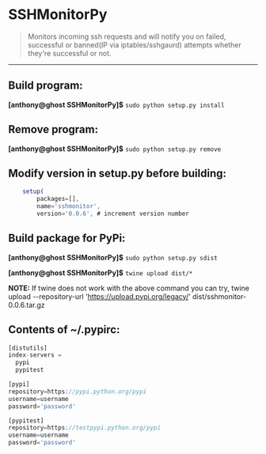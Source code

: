 # SSHMonitorPy
> Monitors incoming ssh requests and will notify you on failed, successful or banned(IP via iptables/sshgaurd) attempts whether they're successful or not.
***

## Build program:

  **[anthony@ghost SSHMonitorPy]$** `sudo python setup.py install`

## Remove program:

  **[anthony@ghost SSHMonitorPy]$** `sudo python setup.py remove`

## Modify version in setup.py before building:
```javascript
    setup(
        packages=[],
        name='sshmonitor',
        version='0.0.6', # increment version number
```

## Build package for PyPi:

  **[anthony@ghost SSHMonitorPy]$** `sudo python setup.py sdist`
  
  **[anthony@ghost SSHMonitorPy]$** `twine upload dist/*`

**NOTE:** If twine does not work with the above command you can try,
   twine upload --repository-url 'https://upload.pypi.org/legacy/' dist/sshmonitor-0.0.6.tar.gz

## Contents of ~/.pypirc:
```javascript
[distutils]
index-servers =
  pypi
  pypitest

[pypi]
repository=https://pypi.python.org/pypi
username=username
password='password'

[pypitest]
repository=https://testpypi.python.org/pypi
username=username
password='password'
```
